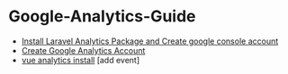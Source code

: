 # Google-Analytics-Guide
	
 - [Install Laravel Analytics Package and Create google console account](laravel-analytics.md)
 - [Create Google Analytics Account](create-googleAnalytics.md)
 - [vue analytics install](vue.analytics.md) [add event]
 
 
<!--stackedit_data:
eyJoaXN0b3J5IjpbLTIwODA3NTA2OTksLTE2OTY2MTMxMzgsNz
M1NzAyOTM0LC04NTg2NTcwMzgsMTc5NzEyNTcyNF19
-->